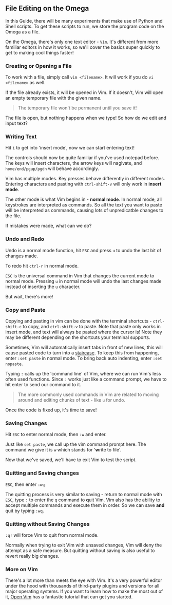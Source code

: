 ## File Editing on the Omega

<!--
// this article is a description of how we're going to use `vi` to write the code we need for the experiments

// intro to article:
//	* the experiments we're going to do involve writing Python scripts
//	* here we'll learn how to write scripts using the command line
//	* we'll be using the Vi text editor
-->

In this Guide, there will be many experiments that make use of Python and Shell scripts. To get these scripts to run, we store the program code on the Omega as a file.

On the Omega, there's only one text editor - `Vim`. It's different from more familiar editors in how it works, so we'll cover the basics super quickly to get to making cool things faster!

### Creating or Opening a File

<!--
// `vi <filename>`
// if the file doesn't exist, will create it
// if the file already exists, will open it
-->

To work with a file, simply call `vim <filename>`. It will work if you do `vi <filename>` as well.

If the file already exists, it will be opened in Vim. If it doesn't, Vim will open an empty temporary file with the given name.

>The temporary file won't be permanent until you save it!

The file is open, but nothing happens when we type! So how do we edit and input text?


### Writing Text

<!-- // process: Have to hit `i` to be able to instert text, even before copy pasting -->

Hit `i` to get into 'insert mode', now we can start entering text!

The controls should now be quite familiar if you've used notepad before. The keys will insert characters, the arrow keys will nagivate, and `home/end/pgup/pgdn` will behave accordingly. 

Vim has multiple modes. Key presses behave differently in different modes. Entering characters and pasting with `ctrl-shift-v` will only work in **insert mode**.

The other mode is what Vim begins in - **normal mode**. In normal mode, all keystrokes are interpreted as commands. So all the text you want to paste will be interpreted as commands, causing lots of unpredicatble changes to the file.

If mistakes were made, what can we do?


### Undo and Redo

Undo is a normal mode function, hit `ESC` and press `u` to undo the last bit of changes made. 

To redo hit `ctrl-r` in normal mode.

`ESC` is the universal command in Vim that changes the current mode to normal mode. Pressing `u` in normal mode will undo the last changes made instead of inserting the `u` character.

But wait, there's more!


### Copy and Paste

Copying and pasting in vim can be done with the terminal shortcuts - `ctrl-shift-c` to copy, and `ctrl-shift-v` to paste. Note that paste only works in insert mode, and text will always be pasted where the cursor is! Note they may be different depending on the shortcuts your terminal supports.

Sometimes, Vim will automatically insert tabs in front of new lines, this will cause pasted code to turn into a [staircase](https://raw.githubusercontent.com/OnionIoT/Onion-Docs/master/Omega2/Kit-Guides/img/vim-staircase-effect.png). To keep this from happening, enter `:set paste` in normal mode. To bring back auto indenting, enter `:set nopaste`.

Typing `:` calls up the 'command line' of Vim, where we can run Vim's less often used functions. Since `:` works just like a command prompt, we have to hit enter to send our command to it.

>The more commonly used commands in Vim are related to moving around and editing chunks of text - like `u` for undo.

Once the code is fixed up, it's time to save!


### Saving Changes

<!-- // process: `:w` to save changes -->

Hit `ESC` to enter normal mode, then `:w` and enter.

Just like `set paste`, we call up the vim command prompt here. The command we give it is `w` which stands for '**w**rite to file'. 

Now that we've saved, we'll have to exit Vim to test the script.


### Quitting and Saving changes

<!-- // process: `:wq` to save changes and exit vi -->

`ESC`, then enter `:wq`

The quitting process is very similar to saving - return to normal mode with `ESC`, type `:` to enter the `q` command to **q**uit Vim. Vim also has the ability to accept multiple commands and execute them in order. So we can save **and** quit by typing `:wq`.


### Quitting without Saving Changes

<!-- // process: `:q!` to quit without saving changes -->

`:q!` will force Vim to quit from normal mode.

Normally when trying to exit Vim with unsaved changes, Vim will deny the attempt as a safe measure. But quitting without saving is also useful to revert really big changes.



<!--
// NOTES FROM LAZAR:
// * the above outlines are brief but the article should be enough for an absolute beginner to get started with Vi
// * use this as a reference: https://docs.onion.io/omega2-docs/developing-using-the-command-line.html
// * include screenshots if you think it will help get the point across
-->

### More on Vim

<!--
// 'this is a brief intro to vi, it's actually a super powerful editor, learn more wiht this tutorial'
// TODO: find a really good Vi tutorial
-->

There's a lot more than meets the eye with Vim. It's a very powerful editor under the hood with thousands of third-party plugins and versions for all major operating systems. If you want to learn how to make the most out of it, [Open Vim](http://www.openVim.com/tutorial.html) has a fantastic tutorial that can get you started.



